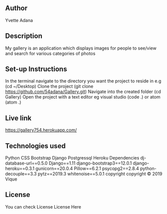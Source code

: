 ## Author
Yvette Adana

## Description
My gallery is an application which displays images for people to see/view and search for various categories of photos

## Set-up Instructions
In the terminal navigate to the directory you want the project to reside in e.g (cd ~/Desktop)
Clone the project (git clone https://github.com/54adana/Gallery.git)
Navigate into the created folder (cd Gallery)
Open the project with a text editor eg visual studio (code .) or atom (atom .)
## Live link
https://gallery754.herokuapp.com/

## Technologies used
Python
CSS
Bootstrap
Django
Postgressql
Heroku
Dependencies
dj-database-url==0.5.0
Django==1.11
django-bootstrap3==12.0.1
django-heroku==0.3.1
gunicorn==20.0.4
Pillow==6.2.1
psycopg2==2.8.4
python-decouple==3.3
pytz==2019.3
whitenoise==5.0.1
copyright
copyright © 2019 Vique

## License
You can check License License Here